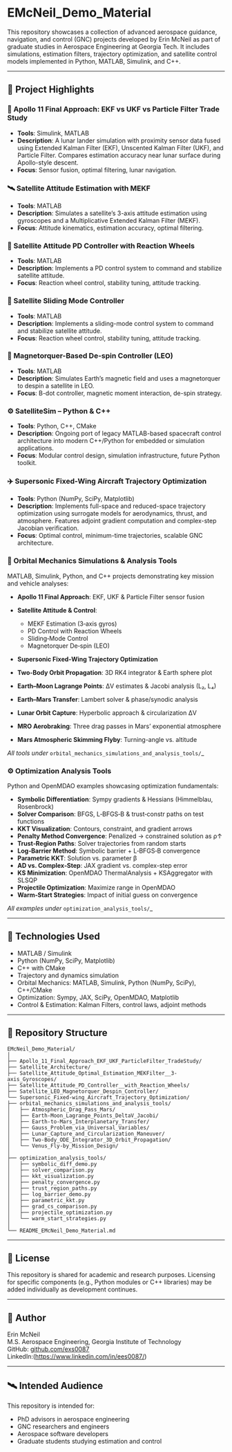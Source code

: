 # EMcNeil_Demo_Material

This repository showcases a collection of advanced aerospace guidance, navigation, and control (GNC) projects developed by Erin McNeil as part of graduate studies in Aerospace Engineering at Georgia Tech. It includes simulations, estimation filters, trajectory optimization, and satellite control models implemented in Python, MATLAB, Simulink, and C++.

---

## 🚀 Project Highlights

### 🔭 Apollo 11 Final Approach: EKF vs UKF vs Particle Filter Trade Study
- **Tools**: Simulink, MATLAB
- **Description**: A lunar lander simulation with proximity sensor data fused using Extended Kalman Filter (EKF), Unscented Kalman Filter (UKF), and Particle Filter. Compares estimation accuracy near lunar surface during Apollo-style descent.
- **Focus**: Sensor fusion, optimal filtering, lunar navigation.

### 🛰️ Satellite Attitude Estimation with MEKF
- **Tools**: MATLAB
- **Description**: Simulates a satellite’s 3-axis attitude estimation using gyroscopes and a Multiplicative Extended Kalman Filter (MEKF).
- **Focus**: Attitude kinematics, estimation accuracy, optimal filtering.

### 🔧 Satellite Attitude PD Controller with Reaction Wheels
- **Tools**: MATLAB
- **Description**: Implements a PD control system to command and stabilize satellite attitude.
- **Focus**: Reaction wheel control, stability tuning, attitude tracking.

### 🔧 Satellite Sliding Mode Controller
- **Tools**: MATLAB
- **Description**: Implements a sliding-mode control system to command and stabilize satellite attitude.
- **Focus**: Reaction wheel control, stability tuning, attitude tracking.

### 🧲 Magnetorquer-Based De-spin Controller (LEO)
- **Tools**: MATLAB
- **Description**: Simulates Earth’s magnetic field and uses a magnetorquer to despin a satellite in LEO.
- **Focus**: B-dot controller, magnetic moment interaction, de-spin strategy.

### ⚙️ SatelliteSim – Python & C++ 
- **Tools**: Python, C++, CMake
- **Description**: Ongoing port of legacy MATLAB-based spacecraft control architecture into modern C++/Python for embedded or simulation applications.
- **Focus**: Modular control design, simulation infrastructure, future Python toolkit.

### ✈️ Supersonic Fixed-Wing Aircraft Trajectory Optimization
- **Tools**: Python (NumPy, SciPy, Matplotlib)
- **Description**: Implements full-space and reduced-space trajectory optimization using surrogate models for aerodynamics, thrust, and atmosphere. Features adjoint gradient computation and complex-step Jacobian verification.
- **Focus**: Optimal control, minimum-time trajectories, scalable GNC architecture.

### 📡 Orbital Mechanics Simulations & Analysis Tools

MATLAB, Simulink, Python, and C++ projects demonstrating key mission and vehicle analyses:

* **Apollo 11 Final Approach**: EKF, UKF & Particle Filter sensor fusion
* **Satellite Attitude & Control**:

  * MEKF Estimation (3‑axis gyros)
  * PD Control with Reaction Wheels
  * Sliding‑Mode Control
  * Magnetorquer De‑spin (LEO)
* **Supersonic Fixed‑Wing Trajectory Optimization**
* **Two‑Body Orbit Propagation**: 3D RK4 integrator & Earth sphere plot
* **Earth–Moon Lagrange Points**: ΔV estimates & Jacobi analysis (L₂, L₄)
* **Earth–Mars Transfer**: Lambert solver & phase/synodic analysis
* **Lunar Orbit Capture**: Hyperbolic approach & circularization ΔV
* **MRO Aerobraking**: Three drag passes in Mars’ exponential atmosphere
* **Mars Atmospheric Skimming Flyby**: Turning-angle vs. altitude

*All tools under* `orbital_mechanics_simulations_and_analysis_tools/`\_

### ⚙️ Optimization Analysis Tools

Python and OpenMDAO examples showcasing optimization fundamentals:

* **Symbolic Differentiation**: Sympy gradients & Hessians (Himmelblau, Rosenbrock)
* **Solver Comparison**: BFGS, L‑BFGS‑B & trust‑constr paths on test functions
* **KKT Visualization**: Contours, constraint, and gradient arrows
* **Penalty Method Convergence**: Penalized → constrained solution as ρ↑
* **Trust‑Region Paths**: Solver trajectories from random starts
* **Log‑Barrier Method**: Symbolic barrier + L‑BFGS‑B convergence
* **Parametric KKT**: Solution vs. parameter β
* **AD vs. Complex‑Step**: JAX gradient vs. complex-step error
* **KS Minimization**: OpenMDAO ThermalAnalysis + KSAggregator with SLSQP
* **Projectile Optimization**: Maximize range in OpenMDAO
* **Warm‑Start Strategies**: Impact of initial guess on convergence

*All examples under* `optimization_analysis_tools/`\_


---

## 🔧 Technologies Used

- MATLAB / Simulink
- Python (NumPy, SciPy, Matplotlib)
- C++ with CMake
- Trajectory and dynamics simulation
- Orbital Mechanics: MATLAB, Simulink, Python (NumPy, SciPy), C++/CMake
- Optimization: Sympy, JAX, SciPy, OpenMDAO, Matplotlib
- Control & Estimation: Kalman Filters, control laws, adjoint methods

---

## 📂 Repository Structure

```
EMcNeil_Demo_Material/
│
├── Apollo_11_Final_Approach_EKF_UKF_ParticleFilter_TradeStudy/
├── Satellite_Architecture/
├── Satellite_Attitude_Optimal_Estimation_MEKFilter__3-axis_Gyroscopes/
├── Satellite_Attitude_PD_Controller__with_Reaction_Wheels/
├── Satellite_LEO_Magnetorquer_Despin_Controller/
└── Supersonic_Fixed-wing_Aircraft_Trajectory_Optimization/
├── orbital_mechanics_simulations_and_analysis_tools/
│   ├── Atmospheric_Drag_Pass_Mars/
│   ├── Earth-Moon_Lagrange_Points_DeltaV_Jacobi/
│   ├── Earth-to-Mars_Interplanetary_Transfer/
│   ├── Gauss_Problem_via_Universal_Variables/
│   ├── Lunar_Capture_and_Circularization_Maneuver/
│   ├── Two-Body_ODE_Integrator_3D_Orbit_Propagation/
│   └── Venus_Fly-by_Mission_Design/
│
├── optimization_analysis_tools/
│   ├── symbolic_diff_demo.py
│   ├── solver_comparison.py
│   ├── kkt_visualization.py
│   ├── penalty_convergence.py
│   ├── trust_region_paths.py
│   ├── log_barrier_demo.py
│   ├── parametric_kkt.py
│   ├── grad_cs_comparison.py
│   ├── projectile_optimization.py
│   └── warm_start_strategies.py
│
└── README_EMcNeil_Demo_Material.md
```

---

## 📄 License

This repository is shared for academic and research purposes. Licensing for specific components (e.g., Python modules or C++ libraries) may be added individually as development continues.

---

## 👤 Author

Erin McNeil  
M.S. Aerospace Engineering, Georgia Institute of Technology  
GitHub: [github.com/exs0087](https://github.com/exs0087)  
LinkedIn:(https://www.linkedin.com/in/ees0087/)

---

## 🛰️ Intended Audience

This repository is intended for:
- PhD advisors in aerospace engineering
- GNC researchers and engineers
- Aerospace software developers
- Graduate students studying estimation and control
